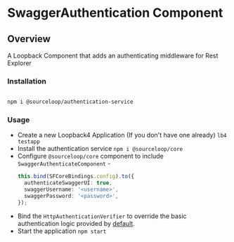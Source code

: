 # SwaggerAuthentication Component

## Overview

A Loopback Component that adds an authenticating middleware for Rest Explorer

### Installation

```bash

npm i @sourceloop/authentication-service

```

### Usage

- Create a new Loopback4 Application (If you don't have one already)
  `lb4 testapp`
- Install the authentication service
  `npm i @sourceloop/core`
- Configure `@sourceloop/core` component to include `SwaggerAuthenticateComponent` - 
  ```typescript
  this.bind(SFCoreBindings.config).to({
    authenticateSwaggerUI: true,
    swaggerUsername: '<username>',
    swaggerPassword: '<password>',
  });
  ```
- Bind the `HttpAuthenticationVerifier` to override the basic authentication logic provided by [default](/providers/http-authentication.verifier.ts).
- Start the application
  `npm start`
